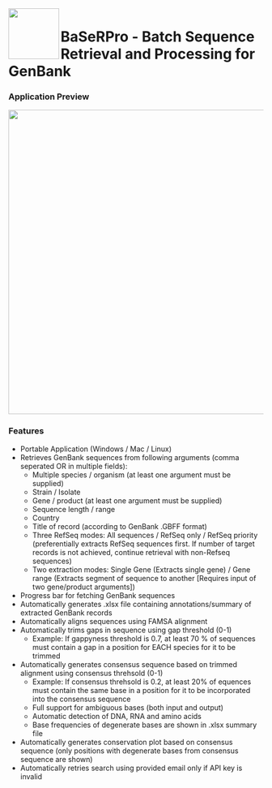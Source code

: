 <img src="https://github.com/user-attachments/assets/59673387-cacb-4cca-a27c-03681739a9d5" width="100" align="left" />

# BaSeRPro - Batch Sequence Retrieval and Processing for GenBank

### Application Preview

<img src="https://github.com/user-attachments/assets/3f045395-5980-40d5-94bf-f1a2d64c3c5c" width="600" />

### Features

* Portable Application (Windows / Mac / Linux)
* Retrieves GenBank sequences from following arguments (comma seperated OR in multiple fields): 
  * Multiple species / organism (at least one argument must be supplied)
  * Strain / Isolate 
  * Gene / product (at least one argument must be supplied)
  * Sequence length / range
  * Country
  * Title of record (according to GenBank .GBFF format)
  * Three RefSeq modes: All sequences / RefSeq only / RefSeq priority (preferentially extracts RefSeq sequences first. If number of target records is not achieved, continue retrieval with non-Refseq sequences)
  * Two extraction modes: Single Gene (Extracts single gene) / Gene range (Extracts segment of sequence to another [Requires input of two gene/product arguments])
* Progress bar for fetching GenBank sequences
* Automatically generates .xlsx file containing annotations/summary of extracted GenBank records
* Automatically aligns sequences using FAMSA alignment
* Automatically trims gaps in sequence using gap threshold (0-1)
  * Example: If gappyness threshold is 0.7, at least 70 % of sequences must contain a gap in a position for EACH species for it to be trimmed
* Automatically generates consensus sequence based on trimmed alignment using consensus threhsold (0-1)
  * Example: If consensus threhsold is 0.2, at least 20% of equences must contain the same base in a position for it to be incorporated into the consensus sequence
  * Full support for ambiguous bases (both input and output)
  * Automatic detection of DNA, RNA and amino acids
  * Base frequencies of degenerate bases are shown in .xlsx summary file
* Automatically generates conservation plot based on consensus sequence (only positions with degenerate bases from consensus sequence are shown)
* Automatically retries search using provided email only if API key is invalid





